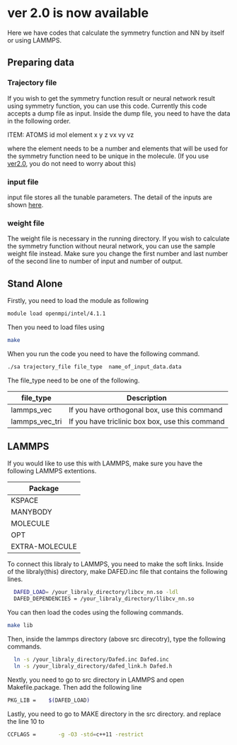 # ver 2.0 is now available 

<p align="justify"> 

  Here we have codes that calculate the symmetry function and NN by itself or using LAMMPS. 
  

## Preparing data

### Trajectory file
If you wish to get the symmetry function result or neural network result using symmetry function, you can use this code. Currently this code accepts a dump file as input. 
Inside the dump file, you need to have the data in the following order. 
  
  ITEM: ATOMS id mol element x y z vx vy vz

where the element needs to be a number and elements that will be used for the symmetry function need to be unique in the molecule. (If you use <a class="reference external" href="https://github.com/rogalj/classifierCVs/tree/main/molvec_lib/ver2.0">ver2.0</a>, you do not need to worry about this)

### input file 

input file stores all the tunable parameters. The detail of the inputs are shown <a class="reference external" href="https://github.com/rogalj/classifierCVs/tree/main?tab=readme-ov-file#TunableParameters">here</a>.

### weight file 

The weight file is necessary in the running directory. If you wish to calculate the symmetry function without neural network, you can use the sample weight file instead. Make sure you change the first number and last number of the second line to number of input and number of output. 


## Stand Alone


Firstly, you need to load the module as following

  ```bash
module load openmpi/intel/4.1.1
```

Then you need to load files using 

```bash
make
```


When you run the code you need to have the following command. 

  ```bash
./sa trajectory_file file_type  name_of_input_data.data
```

The file_type need to be one of the following. 


| file_type     | Description |
| ------------- | ------------- |
| lammps_vec  | If you have orthogonal box, use this command |
| lammps_vec_tri  | If you have triclinic box box, use this command |












## LAMMPS
  
  If you would like to use this with LAMMPS, make sure you have the following LAMMPS extentions.  
  
  
   |Package        |
   |---------------|
   | KSPACE        |
   | MANYBODY      |
   | MOLECULE      |
   | OPT           |
   |EXTRA-MOLECULE |

  To connect this libraly to LAMMPS, you need to make the soft links. Inside of the libraly(this) directory, make DAFED.inc file that contains the following lines.
```bash
  DAFED_LOAD= /your_libraly_directory/libcv_nn.so -ldl
  DAFED_DEPENDENCIES = /your_libraly_directory/llibcv_nn.so
```

You can then load the codes using the following commands.
```bash
make lib
```

Then, inside the lammps directory (above src direcotry), type the following commands. 

```bash
  ln -s /your_libraly_directory/Dafed.inc Dafed.inc
  ln -s /your_libraly_directory/dafed_link.h Dafed.h
```

Nextly, you need to go to src directory in LAMMPS and open Makefile.package. Then add the following line
```bash
PKG_LIB =    $(DAFED_LOAD)
```
Lastly, you need to go to MAKE directory in the src directory. and replace the line 10 to 
```bash
CCFLAGS =       -g -O3 -std=c++11 -restrict
```  
  





</p>
